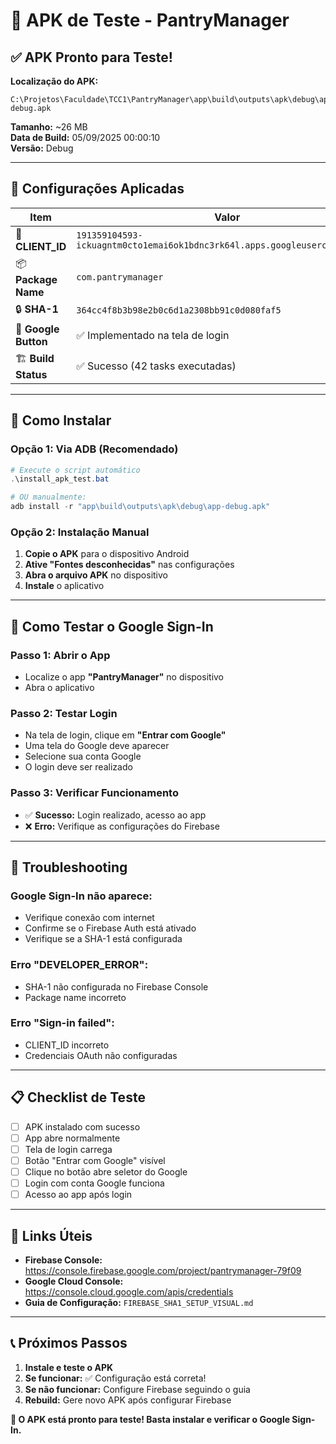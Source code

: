 # 📱 APK de Teste - PantryManager

## ✅ APK Pronto para Teste!

**Localização do APK:**
```
C:\Projetos\Faculdade\TCC1\PantryManager\app\build\outputs\apk\debug\app-debug.apk
```

**Tamanho:** ~26 MB  
**Data de Build:** 05/09/2025 00:00:10  
**Versão:** Debug  

---

## 🔧 Configurações Aplicadas

| Item | Valor |
|------|-------|
| 🔑 **CLIENT_ID** | `191359104593-ickuagntm0cto1emai6ok1bdnc3rk64l.apps.googleusercontent.com` |
| 📦 **Package Name** | `com.pantrymanager` |
| 🔒 **SHA-1** | `364cc4f8b3b98e2b0c6d1a2308bb91c0d080faf5` |
| 🎯 **Google Button** | ✅ Implementado na tela de login |
| 🏗️ **Build Status** | ✅ Sucesso (42 tasks executadas) |

---

## 📲 Como Instalar

### **Opção 1: Via ADB (Recomendado)**
```powershell
# Execute o script automático
.\install_apk_test.bat

# OU manualmente:
adb install -r "app\build\outputs\apk\debug\app-debug.apk"
```

### **Opção 2: Instalação Manual**
1. **Copie o APK** para o dispositivo Android
2. **Ative "Fontes desconhecidas"** nas configurações
3. **Abra o arquivo APK** no dispositivo
4. **Instale** o aplicativo

---

## 🧪 Como Testar o Google Sign-In

### **Passo 1: Abrir o App**
- Localize o app **"PantryManager"** no dispositivo
- Abra o aplicativo

### **Passo 2: Testar Login**
- Na tela de login, clique em **"Entrar com Google"**
- Uma tela do Google deve aparecer
- Selecione sua conta Google
- O login deve ser realizado

### **Passo 3: Verificar Funcionamento**
- ✅ **Sucesso:** Login realizado, acesso ao app
- ❌ **Erro:** Verifique as configurações do Firebase

---

## 🚨 Troubleshooting

### **Google Sign-In não aparece:**
- Verifique conexão com internet
- Confirme se o Firebase Auth está ativado
- Verifique se a SHA-1 está configurada

### **Erro "DEVELOPER_ERROR":**
- SHA-1 não configurada no Firebase Console
- Package name incorreto

### **Erro "Sign-in failed":**
- CLIENT_ID incorreto
- Credenciais OAuth não configuradas

---

## 📋 Checklist de Teste

- [ ] APK instalado com sucesso
- [ ] App abre normalmente
- [ ] Tela de login carrega
- [ ] Botão "Entrar com Google" visível
- [ ] Clique no botão abre seletor do Google
- [ ] Login com conta Google funciona
- [ ] Acesso ao app após login

---

## 🔗 Links Úteis

- **Firebase Console:** https://console.firebase.google.com/project/pantrymanager-79f09
- **Google Cloud Console:** https://console.cloud.google.com/apis/credentials
- **Guia de Configuração:** `FIREBASE_SHA1_SETUP_VISUAL.md`

---

## 📞 Próximos Passos

1. **Instale e teste o APK**
2. **Se funcionar:** ✅ Configuração está correta!
3. **Se não funcionar:** Configure Firebase seguindo o guia
4. **Rebuild:** Gere novo APK após configurar Firebase

**🚀 O APK está pronto para teste! Basta instalar e verificar o Google Sign-In.**
